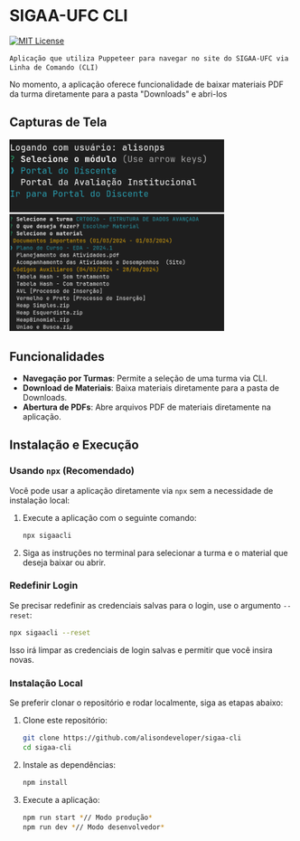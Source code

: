 # SIGAA-UFC CLI

[![MIT License](https://img.shields.io/badge/License-MIT-green.svg)](https://choosealicense.com/licenses/mit/)

```
Aplicação que utiliza Puppeteer para navegar no site do SIGAA-UFC via Linha de Comando (CLI)
```

No momento, a aplicação oferece funcionalidade de baixar materiais PDF da turma diretamente para a pasta "Downloads" e abri-los

## Capturas de Tela

<img src="/docs/screenshot1.png" alt="Seleção de módulo" width="380"/>

<img src="/docs/screenshot2.png" alt="Seleção de material" width="380"/>

## Funcionalidades

- **Navegação por Turmas**: Permite a seleção de uma turma via CLI.
- **Download de Materiais**: Baixa materiais diretamente para a pasta de Downloads.
- **Abertura de PDFs**: Abre arquivos PDF de materiais diretamente na aplicação.

## Instalação e Execução

### Usando `npx` (Recomendado)

Você pode usar a aplicação diretamente via `npx` sem a necessidade de instalação local:

1. Execute a aplicação com o seguinte comando:

   ```bash
   npx sigaacli
   ```

2. Siga as instruções no terminal para selecionar a turma e o material que deseja baixar ou abrir.

### Redefinir Login

Se precisar redefinir as credenciais salvas para o login, use o argumento `--reset`:

```bash
npx sigaacli --reset
```

Isso irá limpar as credenciais de login salvas e permitir que você insira novas.

### Instalação Local

Se preferir clonar o repositório e rodar localmente, siga as etapas abaixo:

1. Clone este repositório:

   ```bash
   git clone https://github.com/alisondeveloper/sigaa-cli
   cd sigaa-cli
   ```

2. Instale as dependências:

   ```bash
   npm install
   ```

3. Execute a aplicação:
   ```bash
   npm run start *// Modo produção*
   npm run dev *// Modo desenvolvedor*
   ```
